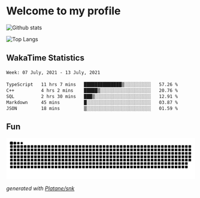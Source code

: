 # Welcome to my profile

![Github stats](https://github-readme-stats.vercel.app/api?username=xinthose&show_icons=true&theme=radical&count_private=true)

![Top Langs](https://github-readme-stats.vercel.app/api/top-langs/?username=xinthose)

## WakaTime Statistics
<!--START_SECTION:waka-->
```text
Week: 07 July, 2021 - 13 July, 2021

TypeScript   11 hrs 7 mins   ██████████████▒░░░░░░░░░░   57.26 % 
C++          4 hrs 2 mins    █████▒░░░░░░░░░░░░░░░░░░░   20.76 % 
SQL          2 hrs 30 mins   ███▒░░░░░░░░░░░░░░░░░░░░░   12.91 % 
Markdown     45 mins         █░░░░░░░░░░░░░░░░░░░░░░░░   03.87 % 
JSON         18 mins         ▒░░░░░░░░░░░░░░░░░░░░░░░░   01.59 % 
```
<!--END_SECTION:waka-->

## Fun
![github contribution grid snake animation](https://raw.githubusercontent.com/xinthose/xinthose/output/github-contribution-grid-snake.svg)

_generated with [Platane/snk](https://github.com/Platane/snk)_
